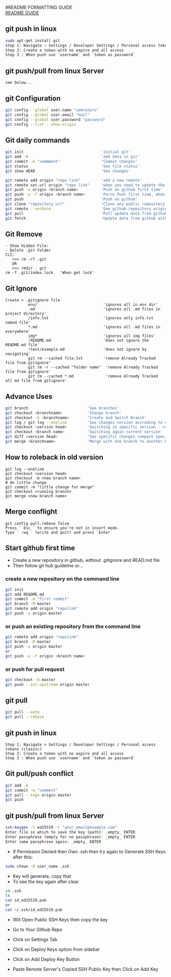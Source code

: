 #README FORMATTING GUIDE </br>
[README GUIDE](https://docs.github.com/en/get-started/writing-on-github/getting-started-with-writing-and-formatting-on-github/basic-writing-and-formatting-syntax)

## git push in linux
```bash
sudo apt-get install git
Step 1: Navigate > Settings / Developer Settings / Personal access tokens (classic)
Step 2: Create a token with no expire and all access
Step 3 : When push use `username` and `token as password`
```
## git push/pull from linux Server
```
see below...
```
## git Configuration
```bash
git config --global user.name "samratpro"
git config --global user.email "mail"
git config --global user.password "password"
git config --list --show-origin
```

## Git daily commands
```bash
git init                                  'initial git'
git add -A                                'add data in git'
git commit -m "commment"                  'Commit changes'
git status                                'See file status'
git show HEAD                             'See changes'

git remote add origin "repo link"         'add a new remote'
git remote set-url origin "repo link"     'when you need to update the URL of an existing remote repository'
git push -u origin <branch name>          'Push on github first time'
git push -u -f origin <branch name>       'Force Push first time, when need to merge with exising repo'
git push                                  'Push on github'
git clone "repository url"                'Clone any public repository'
git remote --verbose                      'See github repository origin'
git pull                                  'Pull update data from github repository'
git fetch                                 'Update data from github with combining local repository'
```
## Git Remove
```
- Show Hidden File:
- Delete .git Folder
CLI:
   >>> rm -rf .git
   OR
   >>> rmdir . git
rm -f .git/index.lock   'When get lock'
```
## Git Ignore
```
Create > .gitignore file
          env/                             'ignores all in env dir'
          .md                              'ignores all .md files in project directory'
          /info.txt                        'ignores only info.txt named file'
          *.md                             'ignores all .md files in everywhere'
          img*                             'ignores all img files'
          !README.md                       'does not ignore the README.md file'
          !test/example.md                 'does not ignore by navigating'
          git rm --cached file.txt         'remove Already Tracked file from gitignore'
          git rm -r --cached "folder name"  'remove Already Tracked file from gitignore'
          git rm --cached *.md              'remove Already Tracked all md file from gitignore'
```
## Advance Uses
```bash
git branch                          'See branches'
git checkout <branchname>           'Change branch'
git checkout -b <branchname>        'Create and Switch Branch'
git log / git log --oneline         'See changes version accroding to commit'
git checkout <version head>         'Switching in specific version - <version head> from `git log`'
git checkout <branch name>          'Switching again current version'
git diff <version head>             'See specific changes compare specific version '
git merge <branchname>              'Merge with one branch to another branch '
```
## How to roleback in old version
```
git log --oneline
git checkout <version head>
git checkout -b <new branch name>
# do little change
git commit -m "little change for merge"
git checkout <running branch>
git merge <new branch name>
```
## Merge conflight
```
git config pull.rebase false
Press ` Esc ` to ensure you're not in insert mode.
Type ` :wq ` (write and quit) and press `Enter`
```
## Start github first time

- Create a new repository in github, without .gitignore and READ.md file
- Then follow git hub guideline or...
### create a new repository on the command line
```bash
git init
git add README.md
git commit -m "first commit"
git branch -M master
git remote add origin "repolink"
git push -u origin master
```
### or push an existing repository from the command line
```bash
git remote add origin "repolink"
git branch -M master
git push -u origin master
or
git push -u -f origin <branch name>
```
### or push for pull request
```bash
git checkout -b master
git push --set-upstream origin master
```
## git pull
```bash
git pull --auto
git pull --rebase
```

## git push in linux
```
Step 1: Navigate > Settings / Developer Settings / Personal access tokens (classic)
Step 2: Create a token with no expire and all access
Step 3 : When push use `username` and `token as password`
```
## Git pull/push conflict
```bash
git add -A
git commit -m "comment"
git pull --tags origin master
git push
```

## git push/pull from linux Server
```bash
ssh-keygen -t ed25519 -C "your_email@example.com"   
Enter file in which to save the key (path): _empty_ ENTER
Enter passphrase (empty for no passphrase): _empty_ ENTER
Enter same passphrase again: _empty_ ENTER
```
- If Permission Denied then Own .ssh then try again to Generate SSH Keys after this:
```bash
sudo chown -R user_name .ssh
```
                  
- Key will generate, copy that
- To see the key again after clear
```bash
cd .ssh
ls
cat id_ed25519.pub
or
cat ~/.ssh/id_ed25519.pub
```
- Will Open Public SSH Keys then copy the key

- Go to Your Github Repo
- Click on Settings Tab
- Click on Deploy Keys option from sidebar
- Click on Add Deploy Key Button
- Paste Remote Server's Copied SSH Public Key then Click on Add Key
